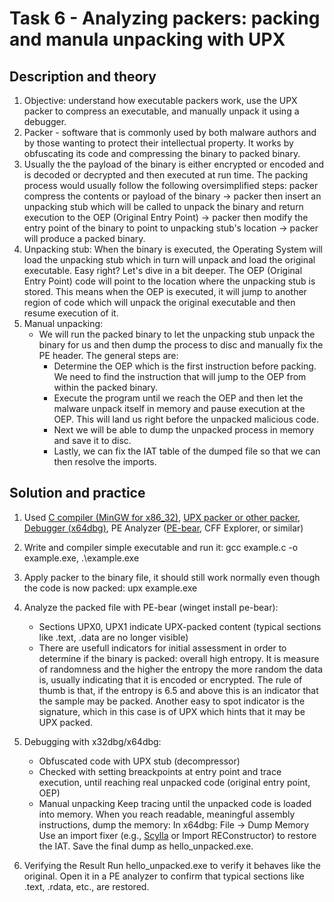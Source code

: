 # Task 6 - Analyzing packers: packing and manula unpacking with UPX

## Description and theory
1. Objective: understand how executable packers work, use the UPX packer to compress an executable, and manually unpack it using a debugger.
2. Packer - software that is commonly used by both malware authors and by those wanting to protect their intellectual property. It works by obfuscating its code and compressing the binary to packed binary. 
3. Usually the the payload of the binary is either encrypted or encoded and is decoded or decrypted and then executed at run time. The packing process would usually follow the following oversimplified steps: packer compress the contents or payload of the binary -> packer then insert an unpacking stub which will be called to unpack the binary and return execution to the OEP (Original Entry Point) -> packer then modify the entry point of the binary to point to unpacking stub's location -> packer will produce a packed binary.
4. Unpacking stub: When the binary is executed, the Operating System will load the unpacking stub which in turn will unpack and load the original executable. Easy right? Let's dive in a bit deeper. The OEP (Original Entry Point) code will point to the location where the unpacking stub is stored. This means when the OEP is executed, it will jump to another region of code which will unpack the original executable and then resume execution of it.
5. Manual unpacking:
   - We will run the packed binary to let the unpacking stub unpack the binary for us and then dump the process to disc and manually fix the PE header. The general steps are:
     - Determine the OEP which is the first instruction before packing. We need to find the instruction that will jump to the OEP from within the packed binary.
     - Execute the program until we reach the OEP and then let the malware unpack itself in memory and pause execution at the OEP. This will land us right before the unpacked malicious code.
     - Next we will be able to dump the unpacked process in memory and save it to disc.
     - Lastly, we can fix the IAT table of the dumped file so that we can then resolve the imports.

## Solution and practice
1. Used [C compiler (MinGW for x86_32)](https://sourceforge.net/projects/mingw/), [UPX packer or other packer](https://github.com/upx/upx), [Debugger (x64dbg)](https://github.com/x64dbg/x64dbg), PE Analyzer ([PE-bear](https://github.com/hasherezade/pe-bear), CFF Explorer, or similar)
2. Write and compiler simple executable and run it: gcc example.c -o example.exe, .\example.exe
3. Apply packer to the binary file, it should still work normally even though the code is now packed: upx example.exe

4. Analyze the packed file with PE-bear (winget install pe-bear):
   - Sections UPX0, UPX1 indicate UPX-packed content (typical sections like .text, .data are no longer visible)
   - There are usefull indicators for initial assessment in order to determine if the binary is packed: overall high entropy. It is measure of randomness and the higher the entropy the more random the data is, usually indicating that it is encoded or encrypted. The rule of thumb is that, if the entropy is 6.5 and above this is an indicator that the sample may be packed. Another easy to spot indicator is the signature, which in this case is of UPX which hints that it may be UPX packed.

5. Debugging with x32dbg/x64dbg:
   - Obfuscated code with UPX stub (decompressor)
   - Checked with setting breackpoints at entry point and trace execution, until reaching real unpacked code (original entry point, OEP)
   - Manual unpacking
Keep tracing until the unpacked code is loaded into memory.
When you reach readable, meaningful assembly instructions, dump the memory:
In x64dbg: File → Dump Memory
Use an import fixer (e.g., [Scylla](https://github.com/x64dbg/ScyllaHide/) or Import REConstructor) to restore the IAT.
Save the final dump as hello_unpacked.exe.

6. Verifying the Result
Run hello_unpacked.exe to verify it behaves like the original.
Open it in a PE analyzer to confirm that typical sections like .text, .rdata, etc., are restored.
